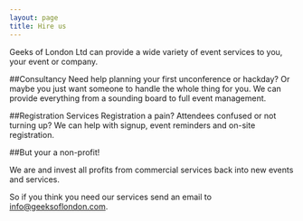 ```yaml
---
layout: page
title: Hire us
---
```


Geeks of London Ltd can provide a wide variety of event services to you, your event or company.

##Consultancy
Need help planning your first unconference or hackday? Or maybe you just want someone to handle the whole thing for you. We can provide everything from a sounding board to full event management.

##Registration Services
Registration a pain? Attendees confused or not turning up? We can help with signup, event reminders and on-site registration.

##But your a non-profit!

We are and invest all profits from commercial services back into new events and services.

So if you think you need our services send an email to [info@geeksoflondon.com](mailto:info@geeksoflondon.com).